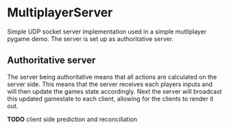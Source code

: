 # MultiplayerServer

Simple UDP socket server implementation used in a simple mutliplayer pygame demo.
The server is set up as authoritative server.

## Authoritative server

The server being authoritative means that all actions are calculated on the server side. This means that the server receives each players
inputs and will then update the games state accordingly. Next the server will broadcast this updated gamestate to each client, allowing
for the clients to render it out.

**TODO** client side prediction and reconciliation
